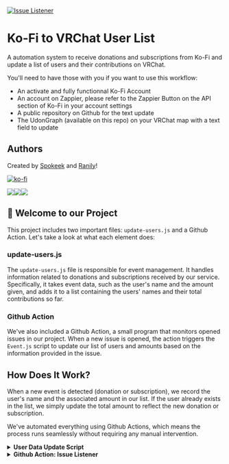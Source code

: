 [![Issue Listener](https://github.com/Ranily57/Kofi-VRChat-Webhook/actions/workflows/issue-listener.yml/badge.svg?branch=main)](https://github.com/Ranily57/Kofi-VRChat-Webhook/actions/workflows/issue-listener.yml)
# Ko-Fi to VRChat User List

A automation system to receive donations and subscriptions from Ko-Fi and update a list of users and their contributions on VRChat.

You'll need to have those with you if you want to use this workflow: 
- An activate and fully functionnal Ko-Fi Account
- An account on Zappier, please refer to the Zappier Button on the API section of Ko-Fi in your account settings
- A public repository on Github for the text update
- The UdonGraph (available on this repo) on your VRChat map with a text field to update

## Authors

Created by [Spokeek](https://github.com/Alexandre-Belhomme) and [Ranily](https://github.com/Ranily57)!

[![ko-fi](https://ko-fi.com/img/githubbutton_sm.svg)](https://ko-fi.com/B0B3NGKMR)

 <img src="https://img.shields.io/badge/Ranily-Spokeek-blue"/><img src="https://img.shields.io/badge/License-GPL%20v3-brightgreen?style=normal"/><img src="https://img.shields.io/github/languages/code-size/Ranily57/Kofi-VRChat-Webhook?logo=github&style=normal"/>

## 📁 Welcome to our Project

This project includes two important files: `update-users.js` and a Github Action. Let's take a look at what each element does:

### update-users.js

The `update-users.js` file is responsible for event management. It handles information related to donations and subscriptions received by our service. Specifically, it takes event data, such as the user's name and the amount given, and adds it to a list containing the users' names and their total contributions so far.

### Github Action

We've also included a Github Action, a small program that monitors opened issues in our project. When a new issue is opened, the action triggers the `Event.js` script to update our list of users and amounts based on the information provided in the issue.

## How Does It Work?

When a new event is detected (donation or subscription), we record the user's name and the associated amount in our list. If the user already exists in the list, we simply update the total amount to reflect the new donation or subscription.

We've automated everything using Github Actions, which means the process runs seamlessly without requiring any manual intervention.

<details>
<summary><strong>User Data Update Script</strong></summary>

This script is designed to handle user data updates based on specific events in our project. The script is created by Spokeek and further edited by Ranily to ensure smooth functionality.

<details>
<summary><strong>How It Works</strong></summary>

1. **Event Data Retrieval**: The script receives event data in the `event_raw` variable from the environment.
2. **Parsing Data**: The script parses the received data as JSON after removing any newline characters for proper formatting.
3. **Reading User Data**: It reads the existing user data from the file named `vrchat-kofi-users.txt`.
4. **Processing Data**: The script converts the user data into an array and processes the event JSON to extract the event type and amount.
5. **Event Type Handling**: Depending on the event type (either "Subscription" or "Donation"), the amount is adjusted accordingly.
6. **Updating User Data**: If the user doesn't exist in the user data array, the script adds the new user along with their respective amount. If the user already exists, the script updates the user's amount accordingly.
7. **Writing to File**: Finally, the script updates the `vrchat-kofi-users.txt` file with the new user data.
8. **Error Handling**: If any errors occur during the process, they are caught and logged for further investigation.

The script provides logging information to track its execution progress, making it easier to understand its behavior.

</details>

<details>
<summary><strong>Usage</strong></summary>

The script is integrated with our Github Action and automatically triggered when specific events occur in our project. It plays a crucial role in maintaining an up-to-date user list with the latest donation and subscription information.

Feel free to explore the code, suggest improvements, or use it in your own projects!

</details>

<details>
<summary><strong>Contributors</strong></summary>

- [Spokeek](https://github.com/Alexandre-Belhomme)
- [Ranily](https://github.com/Ranily57)

</details>

</details>
<details>
<summary><strong>Github Action: Issue Listener</strong></summary>

This Github Action, called "Issue Listener," is designed to respond to new issue openings in our project repository. The action is responsible for updating user data based on the information provided in the issue body.

<details>
<summary><strong>Trigger Event</strong></summary>

The action is triggered when a new issue is opened in the project repository.

</details>

<details>
<summary><strong>Permissions</strong></summary>

The action requires specific permissions to interact with issues and contents in our repository:

- `issues: write`: This permission allows the action to write to issues, which is necessary for updating user data based on the issue information.

- `contents: write`: This permission allows the action to write to repository files, such as updating the `vrchat-kofi-users.txt` file with new user data.

</details>

<details>
<summary><strong>Workflow Steps</strong></summary>

The action follows these steps to update user data:

1. **Checkout code**: The action first checks out the project code from the repository to access the required files.

2. **Get Issue Body**: The action retrieves the body of the opened issue and stores it in the `issue_body` variable.

3. **Update Users List**: The action runs the `update-users.js` script using Node.js, passing the issue body as an argument and setting it as the `EVENT_RAW` environment variable. The script processes the event data and updates the user list accordingly.

4. **Commit and Push Changes**: The action automatically commits any changes made to `vrchat-kofi-users.txt` during the previous step and pushes the changes back to the repository.

5. **Close Initial Issue**: After updating the user data, the action automatically closes the initial issue with a comment indicating that it has been automatically closed.

</details>

</details>
